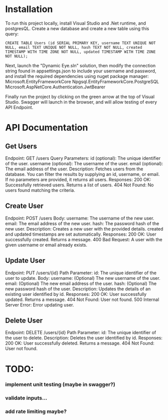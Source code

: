 # Installation

To run this project locally, install Visual Studio and .Net runtime, and postgresQL. Create a new database and create a new table using this query:

`CREATE TABLE Users (id SERIAL PRIMARY KEY, username TEXT UNIQUE NOT NULL, email TEXT UNIQUE NOT NULL, hash TEXT NOT NULL, created TIMESTAMP WITH TIME ZONE NOT NULL, updated TIMESTAMP WITH TIME ZONE NOT NULL);`

Next, launch the "Dynamic Eye.sln" solution, then modify the connection string found in appsettings.json to include your username and password, and install the required dependencies using nuget package manager:
Microsoft.EntityFrameworkCore
Npgsql.EntityFrameworkCore.PostgreSQL
Microsoft.AspNetCore.Authentication.JwtBearer

Finally run the project by clicking on the green arrow at the top of Visual Studio. Swagger will launch in the browser, and will allow testing of every API Endpoint.

# API Documentation

## Get Users

Endpoint: GET /users
Query Parameters:
id (optional): The unique identifier of the user.
username (optional): The username of the user.
email (optional): The email address of the user.
Description: Fetches users from the database. You can filter the results by supplying an id, username, or email. If no parameters are provided, it returns all users.
Responses:
200 OK: Successfully retrieved users. Returns a list of users.
404 Not Found: No users found matching the criteria.

## Create User

Endpoint: POST /users
Body:
username: The username of the new user.
email: The email address of the new user.
hash: The password hash of the new user.
Description: Creates a new user with the provided details. created and updated timestamps are set automatically.
Responses:
200 OK: User successfully created. Returns a message.
400 Bad Request: A user with the given username or email already exists.

## Update User

Endpoint: PUT /users/{id}
Path Parameter:
id: The unique identifier of the user to update.
Body:
username: (Optional) The new username of the user.
email: (Optional) The new email address of the user.
hash: (Optional) The new password hash of the user.
Description: Updates the details of an existing user identified by id.
Responses:
200 OK: User successfully updated. Returns a message.
404 Not Found: User not found.
500 Internal Server Error: Error updating user.

## Delete User

Endpoint: DELETE /users/{id}
Path Parameter:
id: The unique identifier of the user to delete.
Description: Deletes the user identified by id.
Responses:
200 OK: User successfully deleted. Returns a message.
404 Not Found: User not found.

# TODO:

### implement unit testing (maybe in swagger?)

### validate inputs...

### add rate limiting maybe?
